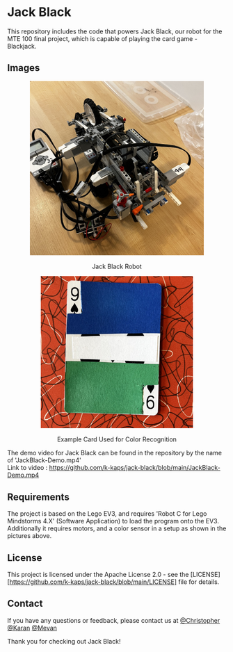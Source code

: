 # Jack Black

This repository includes the code that powers Jack Black, our robot for the MTE 100 final project, which is capable of playing the card game - Blackjack.

## Images

<p align="center">
  <img src="/images/JackBlack-02.jpg" width="400" />
</p>

<p align="center">
  Jack Black Robot
</p>

<p align="center">
  <img src="/images/JackBlack-04.jpg" height="350" />
</p>
<p align="center">
  Example Card Used for Color Recognition
</p>

The demo video for Jack Black can be found in the repository by the name of 'JackBlack-Demo.mp4'<br />
Link to video : https://github.com/k-kaps/jack-black/blob/main/JackBlack-Demo.mp4

## Requirements
The project is based on the Lego EV3, and requires 'Robot C for Lego Mindstorms 4.X' (Software Application) to load the program onto the EV3. 
Additionally it requires motors, and a color sensor in a setup as shown in the pictures above.

## License
This project is licensed under the Apache License 2.0 - see the [LICENSE][https://github.com/k-kaps/jack-black/blob/main/LICENSE] file for details.

## Contact
If you have any questions or feedback, please contact us at [@Christopher](mailto:crkoochi@uwaterloo.ca) [@Karan](mailto:k34kapoo@uwaterloo.ca) [@Mevan](mailto:mtfsolan@uwaterloo.ca)

Thank you for checking out Jack Black!
